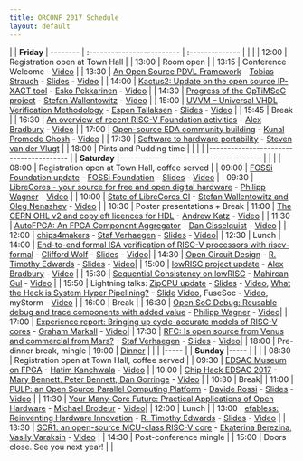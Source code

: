 ```yaml
---
title: ORCONF 2017 Schedule
layout: default
---
```


| | **Friday**
| -------- | :------------------------- | :--------------
| | |
| 12:00  | Registration open at Town Hall   |
| 13:00  | Room open   |
| 13:15  | Conference Welcome - [Video](https://youtu.be/0Hp5EMZSKrg)   |
| 13:30  | [An Open Source PDVL Framework](https://orconf.org/#pdvl) - [Tobias Strauch](https://orconf.org/#pdvlpresenter) - [Slides](https://drive.google.com/open?id=0B7182jlbHeWBZkRISGtNV245VUE) - [Video](https://youtu.be/TLEmiknXWY0) |
| 14:00  | [Kactus2: Update on the open source IP-XACT tool](https://orconf.org/#kaktus) - [Esko Pekkarinen](https://orconf.org/#esko) - [Video](https://youtu.be/cVYDxxZb4o0) |
| 14:30  | [Progress of the OpTiMSoC project](https://orconf.org/#optimsoc) - [Stefan Wallentowitz](https://orconf.org/#optimsocpresenter) - [Video](https://youtu.be/Ra77NlnwYLM) |
| 15:00  | [UVVM – Universal VHDL Verification Methodology](https://orconf.org/#uvvm) - [Espen Tallaksen](https://orconf.org/#espen) - [Slides](https://drive.google.com/file/d/0B7182jlbHeWBeVR2b2NEOVdUbUE/view?usp=sharing) - [Video](https://youtu.be/APLL37tHXeo) |
| 15:45  | Break |
| 16:30  | [An overview of recent RISC-V Foundation activities](https://orconf.org/#riscv) - [Alex Bradbury](https://orconf.org/#asb2) - [Video](https://youtu.be/NdQ3wAzgOD0) |
| 17:00  | [Open-source EDA community building](https://orconf.org/#edacommunity) - [Kunal Promode Ghosh](https://orconf.org/#edacommunitypresenter) - [Video](https://youtu.be/q_Gfl2DCelk) |
| 17:30  | [Software to hardware portability](https://orconf.org/#swhwportability) - [Steven van der Vlugt](https://orconf.org/#steven) |
| 18:00  | Pints and Pudding time |
| | |
|---------------------------------------
| | **Saturday**
|---------------------------------------
| | |
| 08:00  | Registration open at Town Hall, coffee served  |
| 09:00  | [FOSSi Foundation update](https://orconf.org/#fossiupdate) - [FOSSi Foundation](https://orconf.org/#fossiboard) - [Slides](https://drive.google.com/file/d/0B7182jlbHeWBU0pVNzZVSi1pLU0/view?usp=sharing) - [Video](https://youtu.be/QDz4O_EkuoY) |
| 09:30  | [LibreCores - your source for free and open digital hardware](https://orconf.org/#librecores) - [Philipp Wagner](https://orconf.org/#phil2) - [Video](https://youtu.be/L4nO9Bmn-Ow) |
| 10:00  | [State of LibreCores CI](https://orconf.org/#lcci) - [Stefan Wallentowitz and Oleg Nenashev](https://orconf.org/#lccipresenter) - [Video](https://youtu.be/FX7_6d5yAg4) |
| 10:30  | Poster presentations + Break
| 11:00  | [The CERN OHL v2 and copyleft licences for HDL](https://orconf.org/#cernohl) - [Andrew Katz](https://orconf.org/#andrewkatz) - [Video](https://youtu.be/RBnt_9GadVM) |
| 11:30  | [AutoFPGA: An FPGA Component Aggregator](https://orconf.org/#autofpga) - [Dan Gisselquist](https://orconf.org/#gisselquist) - [Video](https://youtu.be/joV2dzBUP58) |
| 12:00  | [chips4makers](https://orconf.org/#chips4makers) - [Staf Verhaegen](https://orconf.org/#staf) - [Slides](https://drive.google.com/file/d/0B7182jlbHeWBQW9jUGtEc3pDQ0U/view?usp=sharing) - [Video](https://youtu.be/4zNRTudEl_4)|
| 12:30  | Lunch
| 14:00  | [End-to-end formal ISA verification of RISC-V processors with riscv-formal](https://orconf.org/#riscvformal) - [Clifford Wolf](https://orconf.org/#clifford) - [Slides](https://drive.google.com/file/d/0B7182jlbHeWBMHZCRnZiSktNdjA/view?usp=sharing) - [Video](https://youtu.be/1TRzGIM9ipU)|
| 14:30  | [Open Circuit Design](https://orconf.org/#opencircuitdesign) - [R. Timothy Edwards](https://orconf.org/#rtimothyedwards) - [Slides](https://drive.google.com/file/d/0B7182jlbHeWBT3FaV21VZ0RZYmc/view?usp=sharing) - [Video](https://youtu.be/DeZJ_R7m6lg)|
| 15:00  | [lowRISC project update](https://orconf.org/#lowrisc) - [Alex Bradbury](https://orconf.org/#asb) - [Video](https://youtu.be/it3vVtnCYiI) |
| 15:30  | [Sequential Consistency on lowRISC](https://orconf.org/#consistency) - [Mahircan Gul](https://orconf.org/#mahircan) - [Video](https://youtu.be/Hs5ib5U4l7o) |
| 15:50  | Lightning talks: [ZipCPU update](https://orconf.org/#zipcpu) - [Slides](https://drive.google.com/open?id=0B7182jlbHeWBcHJtZk1NazZBZzQ) - [Video](https://youtu.be/nu_C3dOF0Ps), [What the Heck is System Hyper Pipelining?](https://orconf.org/#hyperpipelining) - [Slide](https://drive.google.com/file/d/0B7182jlbHeWBbTkwTHZwblJlTk0/view?usp=sharing) [Video](https://youtu.be/NRLdexYfVQw), FuseSoc - [Video](https://youtu.be/iPpT9k_H67k), myStorm - [Video](https://youtu.be/Tm_y1F6cAik) |
| 16:00  | Break |
| 16:30  | [Open SoC Debug: Reusable debug and trace components with added value](https://orconf.org/#opensocdebug) - [Philipp Wagner](https://orconf.org/#phil) - [Video](https://youtu.be/6oejUnkC_ZI)|
| 17:00  | [Experience report: Bringing up cycle-accurate models of RISC-V cores](https://orconf.org/#cariscv) - [Graham Markall](https://orconf.org/#graham) - [Video](https://youtu.be/xuMW9e9Nxwg)|
| 17:30  | [RFC: Is open source from Venus and commercial from Mars?](https://orconf.org/#venusmars) - [Staf Verhaegen](https://orconf.org/#staf) - [Slides](https://drive.google.com/file/d/0B7182jlbHeWBUGRWTlY0UmI4N1U/view?usp=sharing) - [Video](https://youtu.be/lQjC2NaaUAg)|
| 18:00  | Pre-dinner break, mingle
| 19:00  | [Dinner](https://orconf.org/#satdinnervenue)
| | |
|-----
|  | **Sunday**
|-----
| | |
| 08:30  | Registration open at Town Hall, coffee served   |
| 09:30  | [EDSAC Museum on FPGA](https://orconf.org/#edsac) - [Hatim Kanchwala](https://orconf.org/#hatim) - [Video](https://youtu.be/EZkJOyOcYiY) |
| 10:00  | [Chip Hack EDSAC 2017](https://orconf.org/#chiphack) - [Mary Bennett, Peter Bennett, Dan Gorringe](https://orconf.org/#bennetts) - [Video](https://youtu.be/Ai-IcqUVW98) |
| 10:30  | Break|
| 11:00  | [PULP: an Open Source Parallel Computing Platform](https://orconf.org/#pulp) - [Davide Rossi](https://orconf.org/#davide) - [Slides](https://drive.google.com/file/d/0B7182jlbHeWBdmh6Ymh1cHpMVk0/view?usp=sharing) - [Video](https://youtu.be/N_Vk8LPdWV0) |
| 11:30  | [Your Many-Core Future: Practical Applications of Open Hardware](https://orconf.org/#manycorefuture) - [Michael Brodeur](https://orconf.org/#manycorefuturepresenter) - [Video](https://youtu.be/LhSGZHLogLU)|
| 12:00  | Lunch |
| 13:00  | [efabless:  Reinventing Hardware Innovation](https://orconf.org/#efabless) - [R. Timothy Edwards](https://orconf.org/#rtimothyedwards) - [Slides](https://drive.google.com/file/d/0B7182jlbHeWBdl9lbTByakhWQjA/view?usp=sharing) - [Video](https://youtu.be/Q7w-HlR2_vo) |
| 13:30  | [SCR1: an open-source MCU-class RISC-V core](https://orconf.org/#scr1) - [Ekaterina Berezina, Vasily Varaksin](https://orconf.org/#syntacore) - [Video](https://youtu.be/9IQxusgCiYU) |
| 14:30  | Post-conference mingle |
| 15:00        | Doors close. See you next year! |
|
